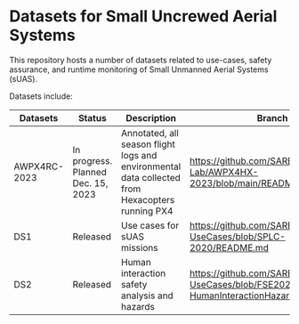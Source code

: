 # Datasets for Small Uncrewed Aerial Systems

This repository hosts a number of datasets related to use-cases, safety assurance, and runtime monitoring of Small Unmanned Aerial Systems (sUAS).

Datasets include:

| Datasets     | Status | Description                 | Branch | Publication |
|--|--|-------------                    |--                              |-- |  
| AWPX4RC-2023  |In progress. Planned Dec. 15, 2023  | Annotated, all season flight logs and environmental data collected from Hexacopters running PX4 | https://github.com/SAREC-Lab/AWPX4HX-2023/blob/main/README.md | [AIAA 2023](https://arc.aiaa.org/doi/abs/10.2514/6.2023-3856)|
| DS1          | Released | Use cases for sUAS missions | https://github.com/SAREC-Lab/sUAS-UseCases/blob/SPLC-2020/README.md | [SPLC 2020](../SPLC-2020/SPLC2020.txt)|
| DS2          | Released | Human interaction safety analysis and hazards | https://github.com/SAREC-Lab/sUAS-UseCases/blob/FSE2021-HumanInteractionHazards/README.md| FSE 2021|

